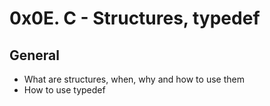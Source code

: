 # 0x0E. C - Structures, typedef

## General
* What are structures, when, why and how to use them
* How to use typedef
